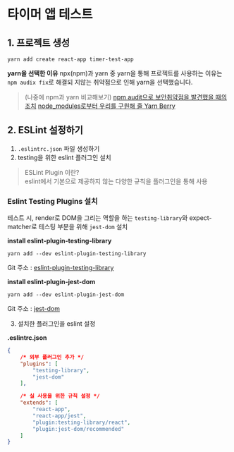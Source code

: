 # 타이머 앱 테스트

## 1. 프로젝트 생성
```
yarn add create react-app timer-test-app
```

**yarn을 선택한 이유**
npx(npm)과 yarn 중 yarn을 통해 프로젝트를 사용하는 이유는 `npm audix fix`로 해결되 지않는 취약점으로 인해 yarn을 선택했습니다. 

> (나중에 npm과 yarn 비교해보기)
> [npm audit으로 보안취약점을 발견했을 때의 조치](https://lovemewithoutall.github.io/it/npm-audit-fix/)
> [node_modules로부터 우리를 구원해 줄 Yarn Berry](https://toss.tech/article/node-modules-and-yarn-berry)  

## 2. ESLint 설정하기
1. `.eslintrc.json` 파일 생성하기
2. testing을 위한 eslint 플러그인 설치
> ESLint Plugin 이란? <br>
> eslint에서 기본으로 제공하지 않는 다양한 규칙을 플러그인을 통해 사용

### Eslint Testing Plugins 설치
테스트 시, render로 DOM을 그리는 역할을 하는 `testing-library`와 expect-matcher로 테스팅 부분을 위해 `jest-dom` 설치

**install eslint-plugin-testing-library**
```
yarn add --dev eslint-plugin-testing-library
```
Git 주소 : [eslint-plugin-testing-library](https://github.com/testing-library/eslint-plugin-testing-library)

**install eslint-plugin-jest-dom**
```
yarn add --dev eslint-plugin-jest-dom
```
Git 주소 : [jest-dom](https://github.com/testing-library/jest-dom)

3. 설치한 플러그인을 eslint 설정

**.eslintrc.json**
```json
{   
    /* 외부 플러그인 추가 */
    "plugins": [
        "testing-library",
        "jest-dom"
    ],

    /* 실 사용을 위한 규칙 설정 */
    "extends": [
        "react-app",
        "react-app/jest",
        "plugin:testing-library/react",
        "plugin:jest-dom/recommended"
    ]
}
```
